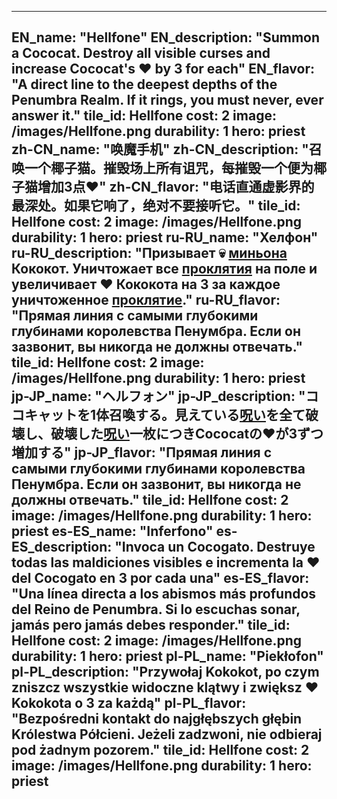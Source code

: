 ---

EN_name: "Hellfone"
EN_description: "Summon a Cococat. Destroy all visible curses and increase Cococat's ❤️ by 3 for each"
EN_flavor: "A direct line to the deepest depths of the Penumbra Realm. If it rings, you must never, ever answer it."
tile_id: Hellfone
cost: 2
image: /images/Hellfone.png
durability: 1
hero: priest
zh-CN_name: "唤魔手机"
zh-CN_description: "召唤一个椰子猫。摧毁场上所有诅咒，每摧毁一个便为椰子猫增加3点❤️"
zh-CN_flavor: "电话直通虚影界的最深处。如果它响了，绝对不要接听它。"
tile_id: Hellfone
cost: 2
image: /images/Hellfone.png
durability: 1
hero: priest
ru-RU_name: "Хелфон"
ru-RU_description: "Призывает 💀 <u>миньона</u> Кококот. Уничтожает все <u>проклятия</u> на поле и увеличивает ❤️ Кококота на 3 за каждое уничтоженное <u>проклятие</u>."
ru-RU_flavor: "Прямая линия с самыми глубокими глубинами королевства Пенумбра. Если он зазвонит, вы никогда не должны отвечать."
tile_id: Hellfone
cost: 2
image: /images/Hellfone.png
durability: 1
hero: priest
jp-JP_name: "ヘルフォン"
jp-JP_description: "ココキャットを1体召喚する。見えている<u>呪い</u>を全て破壊し、破壊した<u>呪い</u>一枚につきCococatの❤️が3ずつ増加する"
jp-JP_flavor: "Прямая линия с самыми глубокими глубинами королевства Пенумбра. Если он зазвонит, вы никогда не должны отвечать."
tile_id: Hellfone
cost: 2
image: /images/Hellfone.png
durability: 1
hero: priest
es-ES_name: "Inferfono"
es-ES_description: "Invoca un Cocogato. Destruye todas las maldiciones visibles e incrementa la ❤️ del Cocogato en 3 por cada una"
es-ES_flavor: "Una línea directa a los abismos más profundos del Reino de Penumbra. Si lo escuchas sonar, jamás pero jamás debes responder."
tile_id: Hellfone
cost: 2
image: /images/Hellfone.png
durability: 1
hero: priest
pl-PL_name: "Piekłofon"
pl-PL_description: "Przywołaj Kokokot, po czym zniszcz wszystkie widoczne klątwy i zwiększ ❤️ Kokokota o 3 za każdą"
pl-PL_flavor: "Bezpośredni kontakt do najgłębszych głębin Królestwa Półcieni. Jeżeli zadzwoni, nie odbieraj pod żadnym pozorem."
tile_id: Hellfone
cost: 2
image: /images/Hellfone.png
durability: 1
hero: priest
---